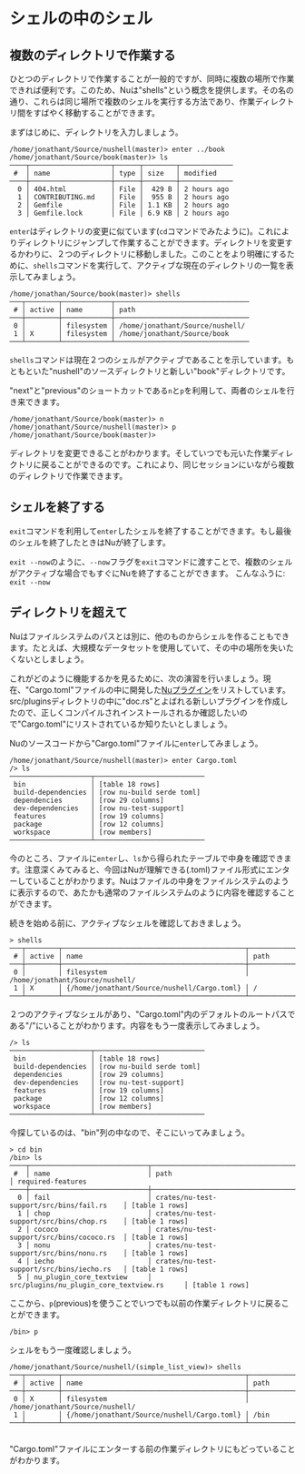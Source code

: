 # シェルの中のシェル

## 複数のディレクトリで作業する

ひとつのディレクトリで作業することが一般的ですが、同時に複数の場所で作業できれば便利です。このため、Nuは"shells"という概念を提供します。その名の通り、これらは同じ場所で複数のシェルを実行する方法であり、作業ディレクトリ間をすばやく移動することができます。

まずはじめに、ディレクトリを入力しましょう。

```
/home/jonathant/Source/nushell(master)> enter ../book
/home/jonathant/Source/book(master)> ls
────┬────────────────────┬──────┬────────┬─────────────
 #  │ name               │ type │ size   │ modified 
────┼────────────────────┼──────┼────────┼─────────────
  0 │ 404.html           │ File │  429 B │ 2 hours ago 
  1 │ CONTRIBUTING.md    │ File │  955 B │ 2 hours ago 
  2 │ Gemfile            │ File │ 1.1 KB │ 2 hours ago 
  3 │ Gemfile.lock       │ File │ 6.9 KB │ 2 hours ago 
```

`enter`はディレクトリの変更に似ています(`cd`コマンドでみたように)。これによりディレクトリにジャンプして作業することができます。ディレクトリを変更するかわりに、２つのディレクトリに移動しました。このことをより明確にするために、`shells`コマンドを実行して、アクティブな現在のディレクトリの一覧を表示してみましょう。

```
/home/jonathan/Source/book(master)> shells
───┬────────┬────────────┬─────────────────────────────────
 # │ active │ name       │ path 
───┼────────┼────────────┼─────────────────────────────────
 0 │        │ filesystem │ /home/jonathant/Source/nushell/ 
 1 │ X      │ filesystem │ /home/jonathant/Source/book 
───┴────────┴────────────┴─────────────────────────────────
```

`shells`コマンドは現在２つのシェルがアクティブであることを示しています。もともといた"nushell"のソースディレクトリと新しい"book"ディレクトリです。

"next"と"previous"のショートカットである`n`と`p`を利用して、両者のシェルを行き来できます。

```
/home/jonathant/Source/book(master)> n
/home/jonathant/Source/nushell(master)> p
/home/jonathant/Source/book(master)>
```

ディレクトリを変更できることがわかります。そしていつでも元いた作業ディレクトリに戻ることができるのです。これにより、同じセッションにいながら複数のディレクトリで作業できます。

## シェルを終了する

`exit`コマンドを利用して`enter`したシェルを終了することができます。もし最後のシェルを終了したときはNuが終了します。

`exit --now`のように、`--now`フラグを`exit`コマンドに渡すことで、複数のシェルがアクティブな場合でもすぐにNuを終了することができます。 こんなふうに: `exit --now`

## ディレクトリを超えて

Nuはファイルシステムのパスとは別に、他のものからシェルを作ることもできます。たとえば、大規模なデータセットを使用していて、その中の場所を失いたくないとしましょう。

これがどのように機能するかを見るために、次の演習を行いましょう。現在、"Cargo.toml"ファイルの中に開発した[Nuプラグイン](plugins.md)をリストしています。src/pluginsディレクトリの中に"doc.rs"とよばれる新しいプラグインを作成したので、正しくコンパイルされインストールされるか確認したいので"Cargo.toml"にリストされているか知りたいとしましょう。

Nuのソースコードから"Cargo.toml"ファイルに`enter`してみましょう。

```
/home/jonathant/Source/nushell(master)> enter Cargo.toml
/> ls
────────────────────┬───────────────────────────
 bin                │ [table 18 rows] 
 build-dependencies │ [row nu-build serde toml] 
 dependencies       │ [row 29 columns] 
 dev-dependencies   │ [row nu-test-support] 
 features           │ [row 19 columns] 
 package            │ [row 12 columns] 
 workspace          │ [row members] 
────────────────────┴───────────────────────────
```

今のところ、ファイルに`enter`し、`ls`から得られたテーブルで中身を確認できます。注意深くみてみると、今回はNuが理解できる(.toml)ファイル形式にエンターしていることがわかります。Nuはファイルの中身をファイルシステムのように表示するので、あたかも通常のファイルシステムのように内容を確認することができます。

続きを始める前に、アクティブなシェルを確認しておきましょう。

```
> shells
───┬────────┬─────────────────────────────────────────────┬─────────────────────────────────
 # │ active │ name                                        │ path 
───┼────────┼─────────────────────────────────────────────┼─────────────────────────────────
 0 │        │ filesystem                                  │ /home/jonathant/Source/nushell/ 
 1 │ X      │ {/home/jonathant/Source/nushell/Cargo.toml} │ / 
───┴────────┴─────────────────────────────────────────────┴─────────────────────────────────
```

２つのアクティブなシェルがあり、"Cargo.toml"内のデフォルトのルートパスである"/"にいることがわかります。内容をもう一度表示してみましょう。

```
/> ls
────────────────────┬───────────────────────────
 bin                │ [table 18 rows] 
 build-dependencies │ [row nu-build serde toml] 
 dependencies       │ [row 29 columns] 
 dev-dependencies   │ [row nu-test-support] 
 features           │ [row 19 columns] 
 package            │ [row 12 columns] 
 workspace          │ [row members] 
────────────────────┴───────────────────────────
```

今探しているのは、"bin"列の中なので、そこにいってみましょう。

```
> cd bin
/bin> ls
────┬─────────────────────────────┬────────────────────────────────────────────┬───────────────────
 #  │ name                        │ path                                       │ required-features 
────┼─────────────────────────────┼────────────────────────────────────────────┼───────────────────
  0 │ fail                        │ crates/nu-test-support/src/bins/fail.rs    │ [table 1 rows] 
  1 │ chop                        │ crates/nu-test-support/src/bins/chop.rs    │ [table 1 rows] 
  2 │ cococo                      │ crates/nu-test-support/src/bins/cococo.rs  │ [table 1 rows] 
  3 │ nonu                        │ crates/nu-test-support/src/bins/nonu.rs    │ [table 1 rows] 
  4 │ iecho                       │ crates/nu-test-support/src/bins/iecho.rs   │ [table 1 rows] 
  5 │ nu_plugin_core_textview     │ src/plugins/nu_plugin_core_textview.rs     │ [table 1 rows] 
```

ここから、`p`(previous)を使うことでいつでも以前の作業ディレクトリに戻ることができます。

```
/bin> p
```

シェルをもう一度確認しましょう。

```
/home/jonathant/Source/nushell/(simple_list_view)> shells
───┬────────┬─────────────────────────────────────────────┬─────────────────────────────────
 # │ active │ name                                        │ path 
───┼────────┼─────────────────────────────────────────────┼─────────────────────────────────
 0 │ X      │ filesystem                                  │ /home/jonathant/Source/nushell/ 
 1 │        │ {/home/jonathant/Source/nushell/Cargo.toml} │ /bin 
───┴────────┴─────────────────────────────────────────────┴─────────────────────────────────


```

"Cargo.toml"ファイルにエンターする前の作業ディレクトリにもどっていることがわかります。
